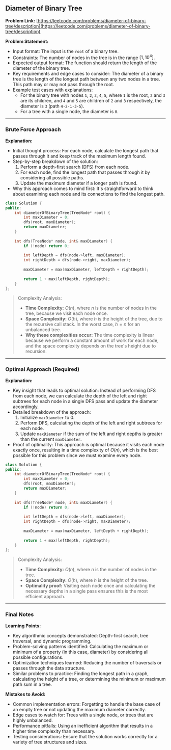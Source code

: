 ## Diameter of Binary Tree

**Problem Link:** [https://leetcode.com/problems/diameter-of-binary-tree/description](https://leetcode.com/problems/diameter-of-binary-tree/description)

**Problem Statement:**
- Input format: The input is the `root` of a binary tree.
- Constraints: The number of nodes in the tree is in the range $[1, 10^4]$.
- Expected output format: The function should return the length of the diameter of the binary tree.
- Key requirements and edge cases to consider: The diameter of a binary tree is the length of the longest path between any two nodes in a tree. This path may or may not pass through the root.
- Example test cases with explanations:
  - For the binary tree with nodes `1`, `2`, `3`, `4`, `5`, where `1` is the root, `2` and `3` are its children, and `4` and `5` are children of `2` and `3` respectively, the diameter is `3` (path `4-2-1-3-5`).
  - For a tree with a single node, the diameter is `0`.

---

### Brute Force Approach

**Explanation:**
- Initial thought process: For each node, calculate the longest path that passes through it and keep track of the maximum length found.
- Step-by-step breakdown of the solution:
  1. Perform a depth-first search (DFS) from each node.
  2. For each node, find the longest path that passes through it by considering all possible paths.
  3. Update the maximum diameter if a longer path is found.
- Why this approach comes to mind first: It's straightforward to think about examining each node and its connections to find the longest path.

```cpp
class Solution {
public:
    int diameterOfBinaryTree(TreeNode* root) {
        int maxDiameter = 0;
        dfs(root, maxDiameter);
        return maxDiameter;
    }
    
    int dfs(TreeNode* node, int& maxDiameter) {
        if (!node) return 0;
        
        int leftDepth = dfs(node->left, maxDiameter);
        int rightDepth = dfs(node->right, maxDiameter);
        
        maxDiameter = max(maxDiameter, leftDepth + rightDepth);
        
        return 1 + max(leftDepth, rightDepth);
    }
};
```

> Complexity Analysis:
> - **Time Complexity:** $O(n)$, where $n$ is the number of nodes in the tree, because we visit each node once.
> - **Space Complexity:** $O(h)$, where $h$ is the height of the tree, due to the recursive call stack. In the worst case, $h = n$ for an unbalanced tree.
> - **Why these complexities occur:** The time complexity is linear because we perform a constant amount of work for each node, and the space complexity depends on the tree's height due to recursion.

---

### Optimal Approach (Required)

**Explanation:**
- Key insight that leads to optimal solution: Instead of performing DFS from each node, we can calculate the depth of the left and right subtrees for each node in a single DFS pass and update the diameter accordingly.
- Detailed breakdown of the approach:
  1. Initialize `maxDiameter` to 0.
  2. Perform DFS, calculating the depth of the left and right subtrees for each node.
  3. Update `maxDiameter` if the sum of the left and right depths is greater than the current `maxDiameter`.
- Proof of optimality: This approach is optimal because it visits each node exactly once, resulting in a time complexity of $O(n)$, which is the best possible for this problem since we must examine every node.

```cpp
class Solution {
public:
    int diameterOfBinaryTree(TreeNode* root) {
        int maxDiameter = 0;
        dfs(root, maxDiameter);
        return maxDiameter;
    }
    
    int dfs(TreeNode* node, int& maxDiameter) {
        if (!node) return 0;
        
        int leftDepth = dfs(node->left, maxDiameter);
        int rightDepth = dfs(node->right, maxDiameter);
        
        maxDiameter = max(maxDiameter, leftDepth + rightDepth);
        
        return 1 + max(leftDepth, rightDepth);
    }
};
```

> Complexity Analysis:
> - **Time Complexity:** $O(n)$, where $n$ is the number of nodes in the tree.
> - **Space Complexity:** $O(h)$, where $h$ is the height of the tree.
> - **Optimality proof:** Visiting each node once and calculating the necessary depths in a single pass ensures this is the most efficient approach.

---

### Final Notes

**Learning Points:**
- Key algorithmic concepts demonstrated: Depth-first search, tree traversal, and dynamic programming.
- Problem-solving patterns identified: Calculating the maximum or minimum of a property (in this case, diameter) by considering all possible configurations.
- Optimization techniques learned: Reducing the number of traversals or passes through the data structure.
- Similar problems to practice: Finding the longest path in a graph, calculating the height of a tree, or determining the minimum or maximum path sum in a tree.

**Mistakes to Avoid:**
- Common implementation errors: Forgetting to handle the base case of an empty tree or not updating the maximum diameter correctly.
- Edge cases to watch for: Trees with a single node, or trees that are highly unbalanced.
- Performance pitfalls: Using an inefficient algorithm that results in a higher time complexity than necessary.
- Testing considerations: Ensure that the solution works correctly for a variety of tree structures and sizes.